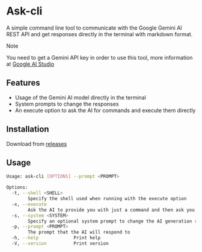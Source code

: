 # Ask-cli
A simple command line tool to communicate with the Google Gemini AI REST API and get responses directly in the terminal with markdown format.

> [!NOTE]
> You need to get a Gemini API key in order to use this tool, more information at [Google AI Studio](https://ai.google.dev/aistudio)

## Features
- Usage of the Gemini AI model directly in the terminal
- System prompts to change the responses
- An execute option to ask the AI for commands and execute them directly

## Installation

Download from [releases](https://github.com/gg0074x/ask-cli/releases)

## Usage

```sh
Usage: ask-cli [OPTIONS] --prompt <PROMPT>

Options:
  -t, --shell <SHELL>    
        Specify the shell used when running with the execute option
  -x, --execute          
        Ask the AI to provide you with just a command and then ask you to execute it
  -s, --system <SYSTEM>  
        Specify an optional system prompt to change the AI generation results
  -p, --prompt <PROMPT>  
        The prompt that the AI will respond to
  -h, --help             Print help
  -V, --version          Print version
```

